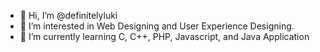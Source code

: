 - 👋 Hi, I’m @definitelyluki
- 👀 I’m interested in Web Designing and User Experience Designing.
- 🌱 I’m currently learning C, C++, PHP, Javascript, and Java Application

<!---
definitelylucky/definitelylucky is a ✨ special ✨ repository because its `README.md` (this file) appears on your GitHub profile.
You can click the Preview link to take a look at your changes.
--->
